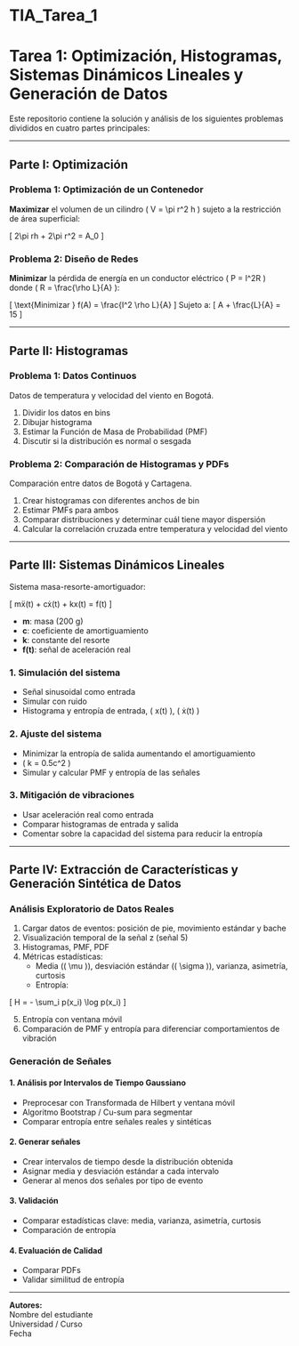 # TIA_Tarea_1
# Tarea 1: Optimización, Histogramas, Sistemas Dinámicos Lineales y Generación de Datos

Este repositorio contiene la solución y análisis de los siguientes problemas divididos en cuatro partes principales:

---

## Parte I: Optimización

### Problema 1: Optimización de un Contenedor

**Maximizar** el volumen de un cilindro \( V = \pi r^2 h \) sujeto a la restricción de área superficial:

\[
2\pi rh + 2\pi r^2 = A_0
\]

### Problema 2: Diseño de Redes

**Minimizar** la pérdida de energía en un conductor eléctrico \( P = I^2R \) donde \( R = \frac{\rho L}{A} \):

\[
\text{Minimizar } f(A) = \frac{I^2 \rho L}{A}
\]
Sujeto a:
\[
A + \frac{L}{A} = 15
\]

---

## Parte II: Histogramas

### Problema 1: Datos Continuos

Datos de temperatura y velocidad del viento en Bogotá.

1. Dividir los datos en bins  
2. Dibujar histograma  
3. Estimar la Función de Masa de Probabilidad (PMF)  
4. Discutir si la distribución es normal o sesgada

### Problema 2: Comparación de Histogramas y PDFs

Comparación entre datos de Bogotá y Cartagena.

1. Crear histogramas con diferentes anchos de bin  
2. Estimar PMFs para ambos  
3. Comparar distribuciones y determinar cuál tiene mayor dispersión  
4. Calcular la correlación cruzada entre temperatura y velocidad del viento

---

## Parte III: Sistemas Dinámicos Lineales

Sistema masa-resorte-amortiguador:

\[
mẍ(t) + cẋ(t) + kx(t) = f(t)
\]

- **m**: masa (200 g)  
- **c**: coeficiente de amortiguamiento  
- **k**: constante del resorte  
- **f(t)**: señal de aceleración real

### 1. Simulación del sistema

- Señal sinusoidal como entrada  
- Simular con ruido  
- Histograma y entropía de entrada, \( x(t) \), \( ẋ(t) \)

### 2. Ajuste del sistema

- Minimizar la entropía de salida aumentando el amortiguamiento  
- \( k = 0.5c^2 \)  
- Simular y calcular PMF y entropía de las señales

### 3. Mitigación de vibraciones

- Usar aceleración real como entrada  
- Comparar histogramas de entrada y salida  
- Comentar sobre la capacidad del sistema para reducir la entropía

---

## Parte IV: Extracción de Características y Generación Sintética de Datos

### Análisis Exploratorio de Datos Reales

1. Cargar datos de eventos: posición de pie, movimiento estándar y bache  
2. Visualización temporal de la señal z (señal 5)  
3. Histogramas, PMF, PDF  
4. Métricas estadísticas:  
   - Media (\( \mu \)), desviación estándar (\( \sigma \)), varianza, asimetría, curtosis  
   - Entropía:

\[
H = - \sum_i p(x_i) \log p(x_i)
\]

5. Entropía con ventana móvil  
6. Comparación de PMF y entropía para diferenciar comportamientos de vibración

### Generación de Señales

#### 1. Análisis por Intervalos de Tiempo Gaussiano

- Preprocesar con Transformada de Hilbert y ventana móvil  
- Algoritmo Bootstrap / Cu-sum para segmentar  
- Comparar entropía entre señales reales y sintéticas

#### 2. Generar señales

- Crear intervalos de tiempo desde la distribución obtenida  
- Asignar media y desviación estándar a cada intervalo  
- Generar al menos dos señales por tipo de evento

#### 3. Validación

- Comparar estadísticas clave: media, varianza, asimetría, curtosis  
- Comparación de entropía

#### 4. Evaluación de Calidad

- Comparar PDFs  
- Validar similitud de entropía

---

**Autores:**  
Nombre del estudiante  
Universidad / Curso  
Fecha
